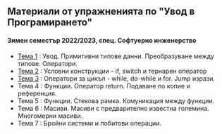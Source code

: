 ## Материали от упражненията по "Увод в Програмирането"
#### Зимен семестър 2022/2023, спец. Софтуерно инженерство

- [Тема 1](https://github.com/s1dvicious/Introduction-to-Programming-22-23/tree/main/Sem%2001) : Увод. Примитивни типове данни. Преобразуване между типове. Оператори.
- [Тема 2](https://github.com/s1dvicious/Introduction-to-Programming-22-23/tree/main/Sem%2002) : Условни конструкции - if, switch и тернарен оператор
- [Тема 3](https://github.com/s1dvicious/Introduction-to-Programming-22-23/tree/main/Sem%2003) : Оператори за цикъл - while, do-while и for. Jump изрази.
- Тема 4 : Функции. Оператор return. Подаване по копие и референция.
- Тема 5 : Функции. Стекова рамка. Комуникация между функции.
- Тема 6 : Масиви. Масиви с предварително известна големина. Многомерни масиви.
- Тема 7 : Бройни системи и побитови операции.
